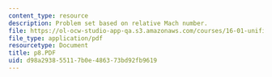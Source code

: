 ```yaml
---
content_type: resource
description: Problem set based on relative Mach number.
file: https://ol-ocw-studio-app-qa.s3.amazonaws.com/courses/16-01-unified-engineering-i-ii-iii-iv-fall-2005-spring-2006/d98a293855117b0e486373bd92fb9619_p8.PDF
file_type: application/pdf
resourcetype: Document
title: p8.PDF
uid: d98a2938-5511-7b0e-4863-73bd92fb9619
---
```

